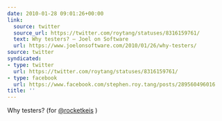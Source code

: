 ```yaml
---
date: 2010-01-28 09:01:26+00:00
link:
  source: twitter
  source_url: https://twitter.com/roytang/statuses/8316159761/
  text: Why testers? – Joel on Software
  url: https://www.joelonsoftware.com/2010/01/26/why-testers/
source: twitter
syndicated:
- type: twitter
  url: https://twitter.com/roytang/statuses/8316159761/
- type: facebook
  url: https://www.facebook.com/stephen.roy.tang/posts/289560496016
title: ''
---
```


Why testers?  (for [@rocketkeis](https://twitter.com/rocketkeis/) )